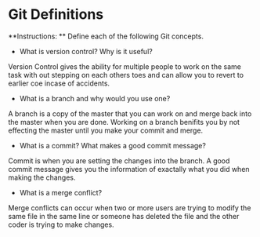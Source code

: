 # Git Definitions

**Instructions: ** Define each of the following Git concepts.

* What is version control?  Why is it useful?

Version Control gives the ability for multiple people to work on the same task with out stepping on each others toes and can allow you to revert to earlier coe incase of accidents.

* What is a branch and why would you use one?

A branch is a copy of the master that you can work on and merge back into the master when you are done. Working on a branch benifits you by not effecting the master until you make your commit and merge.
* What is a commit? What makes a good commit message?

Commit is when you are setting the changes into the branch. A good commit message gives you the information of exactally what you did when making the changes.

* What is a merge conflict?

Merge conflicts can occur when two or more users are trying to modify the same file in the same line or someone has deleted the file and the other coder is trying to make changes.
